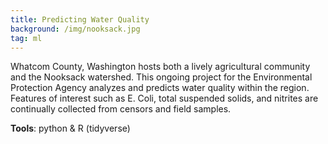 ```yaml
---
title: Predicting Water Quality 
background: /img/nooksack.jpg
tag: ml
---
```


Whatcom County, Washington hosts both a lively agricultural community and the Nooksack watershed. This ongoing project for the Environmental Protection Agency analyzes and predicts water quality within the region. Features of interest such as E. Coli, total suspended solids, and nitrites are continually collected from censors and field samples.  

**Tools**: python & R (tidyverse) 
